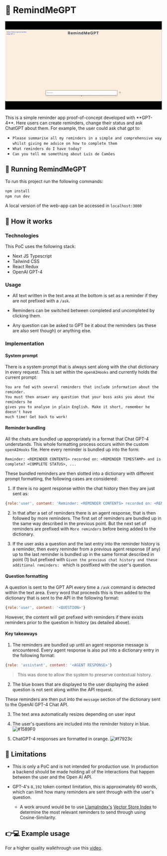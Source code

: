 # 🧠 RemindMeGPT
<p align="center">
    <img src="public/rmg.gif" alt="animated" />
</p>
This is a simple reminder app proof-of-concept developed with **GPT-4**. Here users can create reminders, change their status and ask ChatGPT about them. For example, the user could ask chat gpt to:

- `Please summarise all my reminders in a simple and comprehensive way whilst giving me advice on how to complete them`
- `What reminders do I have today?`
- `Can you tell me something about Luís de Camões`

## 🏃 Running RemindMeGPT
To run this project run the following commands:
```bash
npm install
npm run dev
```
A local version of the web-app can be accessed in `localhost:3000`

## 🤔 How it works

### Technologies
This PoC uses the following stack:
- Next JS Typescript
- Tailwind CSS
- React Redux
- OpenAI GPT-4

### Usage
- All text written in the text area at the bottom is set as a reminder if they are not prefixed with a `/ask`.

- Reminders can be switched between completed and uncompleted by clicking them. 
- Any question can be asked to GPT be it about the reminders (as these are also sent though) or anything else. 

### Implementation

#### System prompt
There is a system prompt that is always sent along with the chat dictionary in every request. This is set within the `openAIHooks` and currently holds the current prompt:
```You are a personal reminder assistant. 
You are fed with several reminders that include information about the reminder.
You must then answer any question that your boss asks you about the reminders he 
gives you to analyse in plain English. Make it short, remember he doesn't have
much time! Get back to work!
```

#### Reminder bundling
All the chats are bundled up appropriately in a format that Chat GPT-4 understands. This whole formatting process occurs within the custom `openAIHooks` file. Here every reminder is bundled up into the form:

    Reminder: <REMINDER CONTENTS> recorded on: <REMINDER TIMESTAMP> and is complete? <COMPLETE STATUS>, ...

These bundled reminders are then slotted into a dictionary with different prompt formatting, the following cases are considered:

1. If there is no agent response within the chat history then they are just sent as:
```javascript
{role:'user', content: 'Reminder: <REMINDER CONTENTS> recorded on: <REMINDER TIMESTAMP> and is complete? <COMPLETE STATUS>, ...'}
```
2. In that after a set of reminders there is an agent response, that is then followed by more reminders. The first set of reminders are bundled up in the same way described in the previous point. But the next set of reminders are prefixed with `More reminders` before being added to the dictionary. 

3. If the user asks a question and the last entry into the reminder history is a reminder, then every reminder from a previous agent response (if any) up to the last reminder is bundled up in the same format described in point (1) but prefixed with `Given the previous chat history and these additional reminders: ` which is postfixed with the user's question.

#### Question formatting
A question is sent to the GPT API every time a `/ask` command is detected within the text area. Every word that proceeds this is then added to the dictionary that is sent to the API in the following format:
```javascript
{role:'user', content: '<QUESTION>'}
```
However, the content will get prefixed with reminders if there exists reminders prior to the question in history (as detailed above). 

#### Key takeaways 
1. The reminders are bundled up until an agent response message is encountered. Every agent response is also put into a dictionary entry in the following format:
```javascript
{role: 'assistant', content: '<AGENT RESPONSE>'}
```
 > This was done to allow the system to preserve contextual history. 

2. The blue boxes that are displayed to the user displaying the asked question is not sent along within the API request. 

These reminders are then put into the `message` section of the dictionary sent to the OpenAI GPT-4 Chat API. 

3. The text area automatically resizes depending on user input

4. The user's questions are included into the reminder history in blue. ![#1589F0](https://placehold.co/15x15/1589F0/1589F0.png)

5. ChatGPT-4 responses are formatted in orange.  ![#f7923c](https://placehold.co/15x15/f7923c/f7923c.png)

## 🚫 Limitations
- This is only a PoC and is not intended for production use. In production a backend should be made holding all of the interactions that happen between the user and the Open AI API.

- GPT-4's `8,192` token context limitation, this is approximately 60 words, which can limit how many reminders are sent through with the user's question. 

  - A work around would be to use [LlamaIndex's](https://gpt-index.readthedocs.io/en/latest/index.html) [Vector Store Index](https://gpt-index.readthedocs.io/en/latest/guides/index_guide.html#vector-store-index) to determine the most relevant reminders to send through using Cosine-Similarity. 

## 👉💻 Example usage
For a higher quality walkthrough use this [video](https://www.youtube.com/watch?v=LTZo8bf_YnM).


